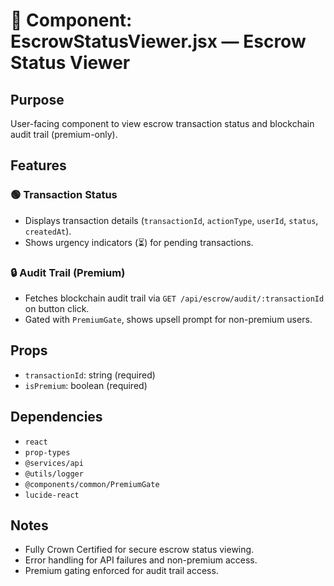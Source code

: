 # 📘 Component: EscrowStatusViewer.jsx — Escrow Status Viewer

## Purpose
User-facing component to view escrow transaction status and blockchain audit trail (premium-only).

## Features

### 🟢 Transaction Status
- Displays transaction details (`transactionId`, `actionType`, `userId`, `status`, `createdAt`).
- Shows urgency indicators (⏳) for pending transactions.

### 🔒 Audit Trail (Premium)
- Fetches blockchain audit trail via `GET /api/escrow/audit/:transactionId` on button click.
- Gated with `PremiumGate`, shows upsell prompt for non-premium users.

## Props
- `transactionId`: string (required)
- `isPremium`: boolean (required)

## Dependencies
- `react`
- `prop-types`
- `@services/api`
- `@utils/logger`
- `@components/common/PremiumGate`
- `lucide-react`

## Notes
- Fully Crown Certified for secure escrow status viewing.
- Error handling for API failures and non-premium access.
- Premium gating enforced for audit trail access.